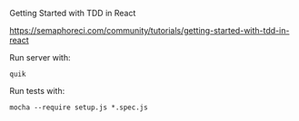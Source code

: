 Getting Started with TDD in React

https://semaphoreci.com/community/tutorials/getting-started-with-tdd-in-react

Run server with:
```
quik
```

Run tests with:
```
mocha --require setup.js *.spec.js
```
